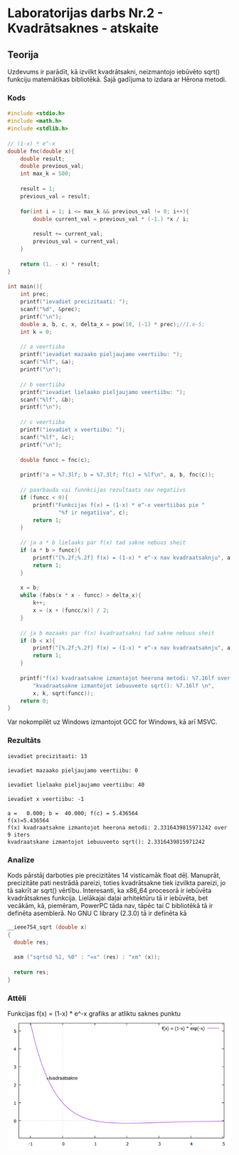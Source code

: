 # Laboratorijas darbs Nr.2 - Kvadrātsaknes - atskaite

## Teorija
Uzdevums ir parādīt, kā izvilkt kvadrātsakni, neizmantojo iebūvēto sqrt() funkciju matemātikas bibliotēkā.
Šajā gadījuma to izdara ar Hērona metodi.

### Kods
```C
#include <stdio.h>
#include <math.h>
#include <stdlib.h>

// (1-x) * e^-x
double fnc(double x){
	double result;
	double previous_val;
	int max_k = 500;
	
	result = 1;
	previous_val = result;
	
	for(int i = 1; i <= max_k && previous_val != 0; i++){
		double current_val = previous_val * (-1.) *x / i;
		
		result += current_val;
		previous_val = current_val;
	}
	
	return (1. - x) * result;
}

int main(){
	int prec;
	printf("ievadiet precizitaati: ");
	scanf("%d", &prec);
	printf("\n");
	double a, b, c, x, delta_x = pow(10, (-1) * prec);//1.e-5;
	int k = 0;
	
	// a veertiiba
	printf("ievadiet mazaako pieljaujamo veertiibu: ");
	scanf("%lf", &a);
	printf("\n");
	
	// b veertiiba
	printf("ievadiet lielaako pieljaujamo veertiibu: ");
	scanf("%lf", &b);
	printf("\n");
	
	// c veertiiba
	printf("ievadiet x veertiibu: ");
	scanf("%lf", &c);
	printf("\n");
	
	double funcc = fnc(c);
	
	printf("a = %7.3lf; b = %7.3lf; f(c) = %lf\n", a, b, fnc(c));
	
	// paarbauda vai funnkcijas rezultaats nav negatiivs
	if (funcc < 0){
		printf("Funkcijas f(x) = (1-x) * e^-x veertiibas pie "
				"%f ir negatiiva", c);
		return 1;
	}
	
	// ja a * b lielaaks par f(x) tad sakne nebuus sheit
	if (a * b > funcc){
		printf("[%.2f;%.2f] f(x) = (1-x) * e^-x nav kvadraatsaknju", a, b);
		return 1;
	}
	
	x = b;
	while (fabs(x * x - funcc) > delta_x){
		k++;
		x = (x + (funcc/x)) / 2;
	}
	
	// ja b mazaaks par f(x) kvadraatsakni tad sakne nebuus sheit
	if (b < x){
		printf("[%.2f;%.2f] f(x) = (1-x) * e^-x nav kvadraatsaknju", a, b);
		return 1;
	}
	
	printf("f(x) kvadraatsakne izmantojot heerona metodi: %7.16lf over %d iters\n"
		"kvadraatsakne izmantojot iebuuveeto sqrt(): %7.16lf \n",
		x, k, sqrt(funcc));
	return 0;
}
```
Var nokompilēt uz Windows izmantojot GCC for Windows, kā arī MSVC. 

### Rezultāts
```
ievadiet precizitaati: 13

ievadiet mazaako pieljaujamo veertiibu: 0

ievadiet lielaako pieljaujamo veertiibu: 40

ievadiet x veertiibu: -1

a =   0.000; b =  40.000; f(c) = 5.436564
f(x)=5.436564
f(x) kvadraatsakne izmantojot heerona metodi: 2.3316439815971242 over 9 iters
kvadraatskane izmantojot iebuuveeto sqrt(): 2.3316439815971242

```

### Analīze

Kods pārstāj darboties pie precizitātes 14 visticamāk float dēļ.
Manuprāt, precizitāte pati nestrādā pareizi, toties kvadrātsakne tiek izvilkta pareizi, jo tā sakrīt ar sqrt() vērtību.
Interesanti, ka x86_64 procesorā ir iebūvēta kvadrātsaknes funkcija.
Lielākajai daļai arhitektūru tā ir iebūvēta, bet vecākām, kā, piemēram, PowerPC tāda nav, tāpēc tai C bibliotēkā tā ir definēta asemblerā.
No GNU C library (2.3.0) tā ir definēta kā
```C
__ieee754_sqrt (double x)
{
  double res;

  asm ("sqrtsd %1, %0" : "=x" (res) : "xm" (x));

  return res;
}
```

### Attēli
Funkcijas f(x) = (1-x) * e^-x grafiks ar atliktu saknes punktu
![Funkcijas f(x) = (1-x) * e^-x grafiks](https://raw.githubusercontent.com/okass/RTR105/master/works/2lw_roots/graph.png)
